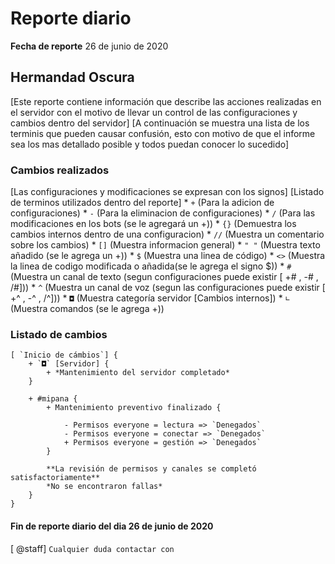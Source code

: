 # Reporte diario
**Fecha de reporte** 26 de junio de 2020

## Hermandad Oscura

[Este reporte contiene información que describe las acciones realizadas en el servidor con el motivo de llevar un control de las configuraciones y cambios dentro del servidor]
[A continuación se muestra una lista de los terminis que pueden causar confusión, esto con motivo de que el informe sea los mas detallado posible y todos puedan conocer lo sucedido]

### Cambios realizados

[Las configuraciones y modificaciones se expresan con los signos]
[Listado de terminos utilizados dentro del reporte]
            * `+` (Para la adicion de configuraciones)
            * `-` (Para la eliminacion de configuraciones)
            * `/` (Para las modificaciones en los bots (se le agregará un +))
            * `{}` (Demuestra los cambios internos dentro de una configuracion)
            * `//` (Muestra un comentario sobre los cambios)
            * `[]` (Muestra informacion general)
            * `" "` (Muestra texto añadido (se le agrega un +))
            * `$` (Muestra una linea de código)
            * `<>` (Muestra la linea de codigo modificada o añadida(se le agrega el signo $))
            * `#` (Muestra un canal de texto (segun configuraciones puede existir [ +# , -# , /#]))
            * `^` (Muestra un canal de voz (segun las configuraciones puede existir [ +^ , -^ , /^]))
            * `◘` (Muestra categoría servidor [Cambios internos])
            * `∟` (Muestra comandos (se le agrega +))


### Listado de cambios 

    [ `Inicio de cámbios`] {
        + `◘` [Servidor] {
            + *Mantenimiento del servidor completado*
        }

        + #mipana {
            + Mantenimiento preventivo finalizado {

                - Permisos everyone = lectura => `Denegados`
                - Permisos everyone = conectar => `Denegados`
                + Permisos everyone = gestión => `Denegados`
            }

            **La revisión de permisos y canales se completó satisfactoriamente**
            *No se encontraron fallas*
        }
    }
#### Fin de reporte diario del dia 26 de junio de 2020
[ @staff] `Cualquier duda contactar con`